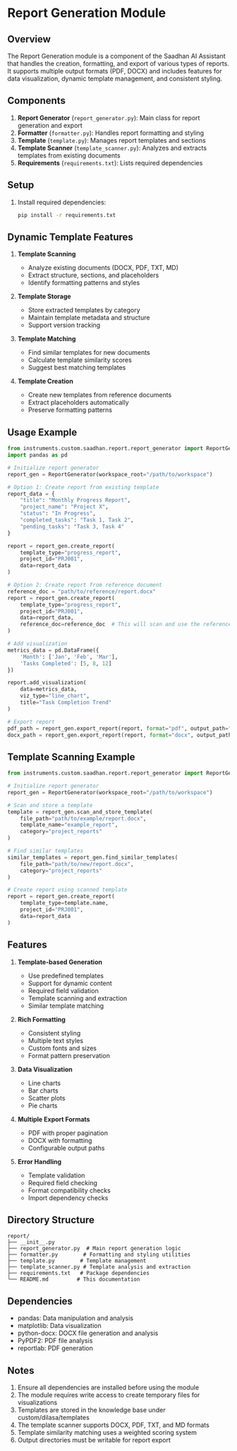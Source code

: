 # Report Generation Module

## Overview
The Report Generation module is a component of the Saadhan AI Assistant that handles the creation, formatting, and export of various types of reports. It supports multiple output formats (PDF, DOCX) and includes features for data visualization, dynamic template management, and consistent styling.

## Components
1. **Report Generator** (`report_generator.py`): Main class for report generation and export
2. **Formatter** (`formatter.py`): Handles report formatting and styling
3. **Template** (`template.py`): Manages report templates and sections
4. **Template Scanner** (`template_scanner.py`): Analyzes and extracts templates from existing documents
5. **Requirements** (`requirements.txt`): Lists required dependencies

## Setup
1. Install required dependencies:
   ```bash
   pip install -r requirements.txt
   ```

## Dynamic Template Features
1. **Template Scanning**
   - Analyze existing documents (DOCX, PDF, TXT, MD)
   - Extract structure, sections, and placeholders
   - Identify formatting patterns and styles

2. **Template Storage**
   - Store extracted templates by category
   - Maintain template metadata and structure
   - Support version tracking

3. **Template Matching**
   - Find similar templates for new documents
   - Calculate template similarity scores
   - Suggest best matching templates

4. **Template Creation**
   - Create new templates from reference documents
   - Extract placeholders automatically
   - Preserve formatting patterns

## Usage Example
```python
from instruments.custom.saadhan.report.report_generator import ReportGenerator
import pandas as pd

# Initialize report generator
report_gen = ReportGenerator(workspace_root="/path/to/workspace")

# Option 1: Create report from existing template
report_data = {
    "title": "Monthly Progress Report",
    "project_name": "Project X",
    "status": "In Progress",
    "completed_tasks": "Task 1, Task 2",
    "pending_tasks": "Task 3, Task 4"
}

report = report_gen.create_report(
    template_type="progress_report",
    project_id="PRJ001",
    data=report_data
)

# Option 2: Create report from reference document
reference_doc = "path/to/reference/report.docx"
report = report_gen.create_report(
    template_type="progress_report",
    project_id="PRJ001",
    data=report_data,
    reference_doc=reference_doc  # This will scan and use the reference document's structure
)

# Add visualization
metrics_data = pd.DataFrame({
    'Month': ['Jan', 'Feb', 'Mar'],
    'Tasks Completed': [5, 8, 12]
})

report.add_visualization(
    data=metrics_data,
    viz_type="line_chart",
    title="Task Completion Trend"
)

# Export report
pdf_path = report_gen.export_report(report, format="pdf", output_path="reports/progress_report")
docx_path = report_gen.export_report(report, format="docx", output_path="reports/progress_report")
```

## Template Scanning Example
```python
from instruments.custom.saadhan.report.report_generator import ReportGenerator

# Initialize report generator
report_gen = ReportGenerator(workspace_root="/path/to/workspace")

# Scan and store a template
template = report_gen.scan_and_store_template(
    file_path="path/to/example/report.docx",
    template_name="example_report",
    category="project_reports"
)

# Find similar templates
similar_templates = report_gen.find_similar_templates(
    file_path="path/to/new/report.docx",
    category="project_reports"
)

# Create report using scanned template
report = report_gen.create_report(
    template_type=template.name,
    project_id="PRJ001",
    data=report_data
)
```

## Features
1. **Template-based Generation**
   - Use predefined templates
   - Support for dynamic content
   - Required field validation
   - Template scanning and extraction
   - Similar template matching

2. **Rich Formatting**
   - Consistent styling
   - Multiple text styles
   - Custom fonts and sizes
   - Format pattern preservation

3. **Data Visualization**
   - Line charts
   - Bar charts
   - Scatter plots
   - Pie charts

4. **Multiple Export Formats**
   - PDF with proper pagination
   - DOCX with formatting
   - Configurable output paths

5. **Error Handling**
   - Template validation
   - Required field checking
   - Format compatibility checks
   - Import dependency checks

## Directory Structure
```
report/
├── __init__.py
├── report_generator.py  # Main report generation logic
├── formatter.py        # Formatting and styling utilities
├── template.py        # Template management
├── template_scanner.py # Template analysis and extraction
├── requirements.txt   # Package dependencies
└── README.md         # This documentation
```

## Dependencies
- pandas: Data manipulation and analysis
- matplotlib: Data visualization
- python-docx: DOCX file generation and analysis
- PyPDF2: PDF file analysis
- reportlab: PDF generation

## Notes
1. Ensure all dependencies are installed before using the module
2. The module requires write access to create temporary files for visualizations
3. Templates are stored in the knowledge base under custom/dilasa/templates
4. The template scanner supports DOCX, PDF, TXT, and MD formats
5. Template similarity matching uses a weighted scoring system
6. Output directories must be writable for report export 